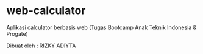 # web-calculator
Aplikasi calculator berbasis web (Tugas Bootcamp Anak Teknik Indonesia &amp; Progate)

Dibuat oleh :
RIZKY ADIYTA
